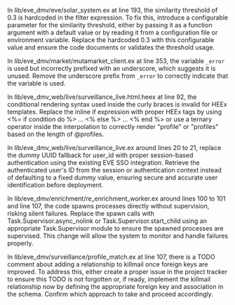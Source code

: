 In lib/eve_dmv/eve/solar_system.ex at line 193, the similarity threshold of 0.3
is hardcoded in the filter expression. To fix this, introduce a configurable
parameter for the similarity threshold, either by passing it as a function
argument with a default value or by reading it from a configuration file or
environment variable. Replace the hardcoded 0.3 with this configurable value and
ensure the code documents or validates the threshold usage.

In lib/eve_dmv/market/mutamarket_client.ex at line 353, the variable `_error` is
used but incorrectly prefixed with an underscore, which suggests it is unused.
Remove the underscore prefix from `_error` to correctly indicate that the
variable is used.

In lib/eve_dmv_web/live/surveillance_live.html.heex at line 92, the conditional
rendering syntax used inside the curly braces is invalid for HEEx templates.
Replace the inline if expression with proper HEEx tags by using <%= if condition
do %> ... <% else %> ... <% end %> or use a ternary operator inside the
interpolation to correctly render "profile" or "profiles" based on the length of
@profiles.

In lib/eve_dmv_web/live/surveillance_live.ex around lines 20 to 21, replace the
dummy UUID fallback for user_id with proper session-based authentication using
the existing EVE SSO integration. Retrieve the authenticated user's ID from the
session or authentication context instead of defaulting to a fixed dummy value,
ensuring secure and accurate user identification before deployment.

In lib/eve_dmv/enrichment/re_enrichment_worker.ex around lines 100 to 101 and
line 107, the code spawns processes directly without supervision, risking silent
failures. Replace the spawn calls with Task.Supervisor.async_nolink or
Task.Supervisor.start_child using an appropriate Task.Supervisor module to
ensure the spawned processes are supervised. This change will allow the system
to monitor and handle failures properly.

In lib/eve_dmv/surveillance/profile_match.ex at line 107, there is a TODO
comment about adding a relationship to killmail once foreign keys are improved.
To address this, either create a proper issue in the project tracker to ensure
this TODO is not forgotten or, if ready, implement the killmail relationship now
by defining the appropriate foreign key and association in the schema. Confirm
which approach to take and proceed accordingly.
